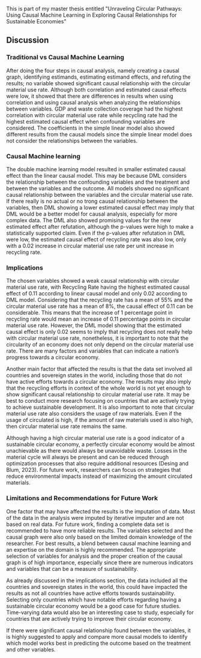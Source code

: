 This is part of my master thesis entitled "Unraveling Circular Pathways: Using Causal Machine Learning in Exploring Causal Relationships for Sustainable Economies"

## Discussion

### Traditional vs Causal Machine Learning

After doing the four steps in causal analysis, namely creating a causal graph, identifying estimands, estimating estimand effects, and refuting the results; no variable showed significant causal relationship with the circular material use rate. Although both correlation and estimated causal effects were low, it showed that there are differences in results when using correlation and using causal analysis when analyzing the relationships between variables. GDP and waste collection coverage had the highest correlation with circular material use rate while recycling rate had the highest estimated causal effect when confounding variables are considered. The coefficients in the simple linear model also showed different results from the causal models since the simple linear model does not consider the relationships between the variables.

### Causal Machine learning

The double machine learning model resulted in smaller estimated causal effect than the linear causal model. This may be because DML considers the relationship between the confounding variables and the treatment and between the variables and the outcome. All models showed no significant causal relationship between the variables and the circular material use rate. If there really is no actual or no trong causal relationship between the variables, then DML showing a lower estimated causal effect may imply that DML would be a better model for causal analysis, especially for more complex data. The DML  also showed promising values for the new estimated effect after refutation, although the p-values were high to make a statistically supported claim. Even if the p-values after refutation in DML were low, the estimated causal effect of recycling rate was also low, only with a 0.02 increase in circular material use rate per unit increase in recycling rate.

### Implications

The chosen variables showed a weak causal relationship with circular material use rate, with Recycling Rate having the highest estimated causal effect of 0.11 according to linear causal model and only 0.02 according to DML model. Considering that the recycling rate has a mean of 55% and the circular material use rate has a mean of 8%, the causal effect of 0.11 can be considerable. This means  that the increase of 1 percentage point in recycling rate would mean an increase of 0.11 percentage points in circular material use rate. However, the DML model showing that the estimated causal effect is only 0.02 seems to imply that recycling does not really help with circular material use rate, nonetheless, it is important to note that the circularity of an economy does not only depend on the circular material use rate. There are many factors and variables that can indicate a nation’s progress towards a circular economy.

Another main factor that affected the results is that the data set involved all countries and sovereign states in the world, including those that do not have active efforts towards a circular economy. The results may also imply that the recycling efforts in context of the whole world is not yet enough to show significant causal relationship to circular material use rate. It may be best to conduct more research focusing on countries that are actively trying to achieve sustainable development. It is also important to note that circular material use rate also considers the usage of raw materials. Even if the usage of circulated is high, if the amount of raw materials used is also high, then circular material use rate remains the same.

Although having a high circular material use rate is a good indicator of a sustainable circular economy, a perfectly circular economy would be almost unachievable as there would always be unavoidable waste. Losses in the material cycle will always be present and can be reduced through optimization processes that also require additional resources (Desing and Blum, 2023). For future work, researchers  can focus on strategies that reduce environmental impacts instead of maximizing the amount circulated materials.


### Limitations and Recommendations for Future Work
One factor that may have affected the results is the imputation of data. Most of the data in the analysis were imputed by iterative imputer and are not based on real data. For future work, finding a complete data set is recommended to have more reliable results. The variables selected and the causal graph were also only based on the limited domain knowledge of the researcher. For best results, a blend between causal machine learning and an expertise on the domain is highly recommended. The appropriate selection of variables for analysis and the proper creation of the causal graph is of high importance, especially since there are numerous indicators and variables that can be a measure of sustainability.

As already discussed in the implications section, the data included all the countries and sovereign states in the world, this could have impacted the results as not all countries have active efforts towards sustainability. Selecting only countries which have notable efforts regarding having a sustainable circular economy would be a good case for future studies. Time-varying data would also be an interesting case to study, especially for countries that are actively trying to improve their circular economy.

If there were significant causal relationship found between the variables, it is highly suggested to apply and compare more causal models to identify which model works best in predicting the outcome based on the treatment and other variables.
